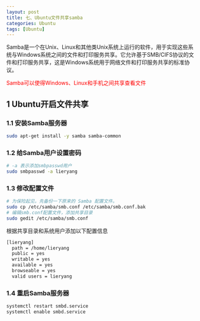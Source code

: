 ```yaml
---
layout: post
title: 七、Ubuntu文件共享samba
categories: Ubuntu
tags: [Ubuntu]
---
```


Samba是一个在Unix、Linux和其他类Unix系统上运行的软件，用于实现这些系统与Windows系统之间的文件和打印服务共享。它允许基于SMB/CIFS协议的文件和打印服务共享，这是Windows系统用于网络文件和打印服务共享的标准协议。

<font color=red>Samba可以使得Windows、Linux和手机之间共享查看文件</font>

## 1 Ubuntu开启文件共享

### 1.1 安装Samba服务器
```sh
sudo apt-get install -y samba samba-common
```

### 1.2 给Samba用户设置密码

```sh
# -a 表示添加smbpasswd用户
sudo smbpasswd -a lieryang
```

### 1.3 修改配置文件

```sh
# 为保险起见，先备份一下原来的 Samba 配置文件。
sudo cp /etc/samba/smb.conf /etc/samba/smb.conf.bak
# 编辑smb.conf配置文件，添加共享目录
sudo gedit /etc/samba/smb.conf
```

根据共享目录和系统用户添加以下配置信息

```sh
[lieryang]
  path = /home/lieryang
  public = yes
  writable = yes
  available = yes
  browseable = yes
  valid users = lieryang
```

### 1.4 重启Samba服务器

```sh
systemctl restart smbd.service
systemctl enable smbd.service
```